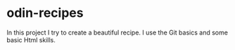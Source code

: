 # odin-recipes
In this project I try to create a beautiful recipe. I use the Git basics and some basic Html skills. 
